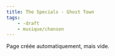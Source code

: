 ```yaml
---
title: The Specials - Ghost Town
tags:
    - -draft
    - musique/chanson
---
```


Page créée automatiquement, mais vide.
